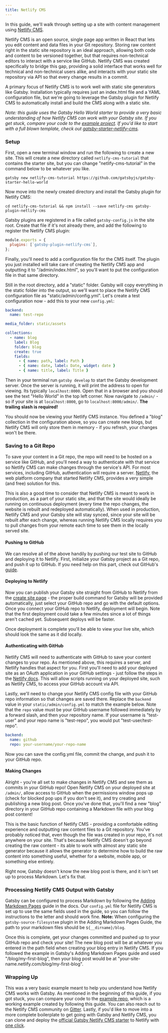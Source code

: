 ```yaml
---
title: Netlify CMS
---
```


In this guide, we'll walk through setting up a site with content management using [Netlify
CMS](https://github.com/netlify/netlify-cms).

Netlify CMS is an open source, single page app written in React that lets you edit content and data
files in your Git repository. Storing raw content right in the static site repository is an ideal
approach, allowing both code and content to be versioned together, but that requires
non-technical editors to interact with a service like GitHub. Netlify CMS was created specifically
to bridge this gap, providing a solid interface that works well for technical and non-technical
users alike, and interacts with your static site repository via API so that every change results in
a commit.

A primary focus of Netlify CMS is to work well with static site generators like Gatsby. Installation
typically requires just an index.html file and a YAML configuration file, but we're going to
leverage the Gatsby plugin for Netlify CMS to automatically install and build the CMS along with a
static site.

_Note: this guide uses the Gatsby Hello World starter to provide a very basic understanding of how
Netlify CMS can work with your Gatsby site. If you get stuck, compare your code to the [example
project](https://github.com/erquhart/gatsby-netlify-cms-example). If you'd like to start with a full
blown template, check out
[gatsby-starter-netlify-cms](https://github.com/AustinGreen/gatsby-starter-netlify-cms)._

### Setup

First, open a new terminal window and run the following to create a new site. This will create a new
directory called `netlify-cms-tutorial` that contains the starter site, but you can change
"netlify-cms-tutorial" in the command below to be whatever you like.

```shell
gatsby new netlify-cms-tutorial https://github.com/gatsbyjs/gatsby-starter-hello-world
```

Now move into the newly created directory and install the Gatsby plugin for Netlify CMS:

```shell
cd netlify-cms-tutorial && npm install --save netlify-cms gatsby-plugin-netlify-cms
```

Gatsby plugins are registered in a file called `gatsby-config.js` in the site root. Create that file
if it's not already there, and add the following to register the Netlify CMS plugin:

```javascript
module.exports = {
  plugins: [`gatsby-plugin-netlify-cms`],
};
```

Finally, you'll need to add a configuration file for the CMS itself. The plugin you just installed
will take care of creating the Netlify CMS app and outputting it to "/admin/index.html", so you'll
want to put the configuration file in that same directory.

Still in the root directory, add a "static" folder. Gatsby will copy everything in the static folder
into the output, so we'll want to place the Netlify CMS configuration file as
"static/admin/config.yml". Let's create a test configuration now - add this to your new
`config.yml`:

```yaml
backend:
  name: test-repo

media_folder: static/assets

collections:
  - name: blog
    label: Blog
    folder: blog
    create: true
    fields:
      - { name: path, label: Path }
      - { name: date, label: Date, widget: date }
      - { name: title, label: Title }
```

Then in your terminal run `gatsby develop` to start the Gatsby development server. Once the server
is running, it will print the address to open for viewing. Its typically `localhost:8000`. Open that
in a browser and you should see the text "Hello World" in the top left corner. Now navigate to
`/admin/` - so if your site is at `localhost:8000`, go to `localhost:8000/admin/`. **The trailing
slash is required!**

You should now be viewing your Netlify CMS instance. You defined a "blog" collection in the
configuration above, so you can create new blogs, but Netlify CMS will only store them in memory -
if you refresh, your changes won't be there.

### Saving to a Git Repo

To save your content in a Git repo, the repo will need to be hosted on a service like GitHub, and
you'll need a way to authenticate with that service so Netlify CMS can make changes through the
service's API. For most services, including GitHub, authentication will require a server.
[Netlify](https://www.netlify.com), the web platform company that started Netlify CMS, provides a
very simple (and free) solution for this.

This is also a good time to consider that Netlify CMS is meant to work in production, as a part of
your static site, and that the site would ideally be running on continuous deployment (every time
the repo changes, the website is rebuilt and redeployed automatically). When used in production,
Netlify CMS and your Gatsby site will stay synced, since your site will be rebuilt after each
change, whereas running Netlify CMS locally requires you to pull changes from your remote each time
to see them in the locally served site.

#### Pushing to GitHub

We can resolve all of the above handily by pushing our test site to GitHub and deploying it to
Netlify. First, initialize your Gatsby project as a Git repo, and push it up to GitHub. If you need
help on this part, check out GitHub's
[guide](https://help.github.com/articles/adding-an-existing-project-to-github-using-the-command-line/).

#### Deploying to Netlify

Now you can publish your Gatsby site straight from GitHub to Netlify from the [create site
page](https://app.netlify.com/start) - the proper build command for Gatsby will be provided
automatically, just select your GitHub repo and go with the default options. Once you connect your
GitHub repo to Netlify, deployment will begin. Note that the first deployment could take a few
minutes since a lot of things aren't cached yet. Subsequent deploys will be faster.

Once deployment is complete you'll be able to view your live site, which should look the same as it
did locally.

#### Authenticating with GitHub

Netlify CMS will need to authenticate with GitHub to save your content changes to your repo. As
mentioned above, this requires a server, and Netlify handles that aspect for you. First you'll need
to add your deployed site as an OAuth application in your GitHub settings - just follow the steps in
the [Netlify
docs](https://www.netlify.com/docs/authentication-providers/#using-an-authentication-provider). This
will allow scripts running on your deployed site, such as Netlify CMS, to access your GitHub
account via API.

Lastly, we'll need to change your Netlify CMS config file with your GitHub repo information so that
changes are saved there. Replace the `backend` value in your `static/admin/config.yml` to match the
example below. Note that the `repo` value must be your GitHub username followed immediately by a
forward slash, and then your repository name. If your username is "test-user" and your repo name is
"test-repo", you would put "test-user/test-repo".

```yaml
backend:
  name: github
  repo: your-username/your-repo-name
```

Now you can save the config.yml file, commit the change, and push it to your GitHub repo.

#### Making Changes

Alright - you're all set to make changes in Netlify CMS and see them as commits in your GitHub repo!
Open Netlify CMS on your deployed site at `/admin/`, allow access to GitHub when the permissions
window pops up (check for blocked pop ups if you don't see it), and try creating and publishing a
new blog post. Once you've done that, you'll find a new "blog" directory in your GitHub repo
containing a Markdown file with your blog post content!

This is the basic function of Netlify CMS - providing a comfortable editing experience and
outputting raw content files to a Git repository. You've probably noticed that, even though the file
was created in your repo, it's not anywhere on your site. That's because Netlify CMS doesn't go
beyond creating the raw content - its able to work with almost any static site generator because it
allows the generator to determine how to build the raw content into something useful, whether for a
website, mobile app, or something else entirely.

Right now, Gatsby doesn't know the new blog post is there, and it isn't set up to process Markdown.
Let's fix that.

### Processing Netlify CMS Output with Gatsby

Gatsby can be configured to process Markdown by following the [Adding Markdown
Pages](https://www.gatsbyjs.org/docs/adding-markdown-pages/) guide in the docs. Our `config.yml`
file for Netlify CMS is set up to use the same fields used in the guide, so you can follow the
instructions to the letter and should work fine. **Note:** When configuring the
`gatsby-source-filesystem` plugin in the Adding Markdown Pages Guide, the path to your markdown
files should be `${__dirname}/blog`.

Once this is complete, get your changes committed and pushed up to your GitHub repo and check your
site! The new blog post will be at whatever you entered in the path field when creating your blog
entry in Netlify CMS. If you followed the example in Gatsby's Adding Markdown Pages guide and used
"/blog/my-first-blog", then your blog post would be at
"your-site-name.netlify.com/blog/my-first-blog".

### Wrapping Up

This was a very basic example meant to help you understand how Netlify CMS works with Gatsby. As
mentioned in the beginning of this guide, if you got stuck, you can compare your code to the
[example repo](https://github.com/erquhart/gatsby-netlify-cms-example), which is a working example
created by following this guide. You can also reach out to the Netlify CMS community on
[Gitter](https://gitter.im/netlify/netlifycms). Lastly, if you'd like to move into a more complete
boilerplate to get going with Gatsby and Netlify CMS, you can clone and deploy the [official Gatsby
Netlify CMS starter](https://github.com/AustinGreen/gatsby-starter-netlify-cms) to Netlify with [one
click](https://app.netlify.com/start/deploy?repository=https://github.com/AustinGreen/gatsby-starter-netlify-cms&stack=cms).
